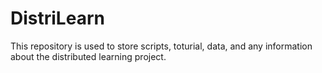 # DistriLearn
This repository is used to store scripts, toturial, data, and any information about the distributed learning project.
